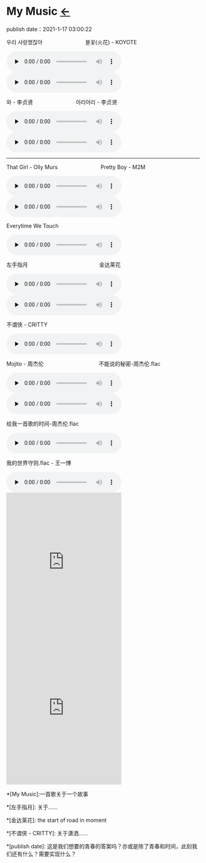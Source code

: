 # My Music  [←](../index.md)
publish date：2021-1-17 03:00:22

<div>
    
<p>우리 사랑했잖아&emsp;&emsp;&emsp;&emsp;&emsp;&emsp;&emsp;&emsp;불꽃(火花) - KOYOTE</p>

<audio id="audio" controls="" preload="none">    
    <source id="mp3" src="https://cdn.jsdelivr.net/gh/AmbroseRen/test@master/Art/Music/한국노래/우리 사랑했잖아.mp3">
</audio>

<audio id="audio" controls="" preload="none">    
    <source id="mp3" src="https://cdn.jsdelivr.net/gh/AmbroseRen/test@master/Art/Music/한국노래/불꽃(火花) - KOYOTE.mp3">
</audio>
    
<p>와 - 李贞贤&emsp;&emsp;&emsp;&emsp;&emsp;&emsp;&emsp;&emsp;아리아리 - 李贞贤</p>

<audio id="audio" controls="" preload="none">    
    <source id="mp3" src="https://cdn.jsdelivr.net/gh/AmbroseRen/test@master/Art/Music/%EC%99%80%20-%20%E6%9D%8E%E8%B4%9E%E8%B4%A4.mp3">
</audio>

<audio id="audio" controls="" preload="none">    
    <source id="mp3" src="https://cdn.jsdelivr.net/gh/AmbroseRen/test@master/Art/Music/한국노래/%EC%95%84%EB%A6%AC%EC%95%84%EB%A6%AC%20-%20%E6%9D%8E%E8%B4%9E%E8%B4%A4.mp3">
</audio>

<hr/>  

<p>That Girl - Olly Murs&emsp;&emsp;&emsp;&emsp;&emsp;&emsp;&emsp;&emsp;Pretty Boy - M2M</p>

<audio id="audio" controls="" preload="none">    
    <source id="mp3" src="https://cdn.jsdelivr.net/gh/AmbroseRen/test@master/Art/Music/N7aBQh8CGcuZQYax.mp3">
</audio>

<audio id="audio" controls="" preload="none">
    <source id="mp3" src="https://cdn.jsdelivr.net/gh/AmbroseRen/Picture@master/music/english/Pretty Boy - M2M.mp3">
</audio>

<p>Everytime We Touch&emsp;&emsp;&emsp;&emsp;&emsp;&emsp;&emsp;&emsp;</p>

<audio id="audio" controls="" preload="none">    
    <source id="mp3" src="https://files.catbox.moe/1htc9g.mp3">
</audio>

<p>左手指月&emsp;&emsp;&emsp;&emsp;&emsp;&emsp;&emsp;&emsp;&emsp;&emsp;&emsp;&emsp;&emsp;&nbsp;金达莱花</p>

<audio id="audio" controls="" preload="none">
    <source id="mp3" src="https://files.catbox.moe/lpntao.mp3">
</audio>

<audio id="audio" controls="" preload="none">
    <source id="mp3" src="https://files.catbox.moe/ocphxi.mp3">
</audio>

<p>不谓侠 - CRITTY&emsp;&emsp;&emsp;&emsp;&emsp;&emsp;&emsp;&emsp;&emsp;&emsp;&emsp;&emsp;&emsp;&nbsp;</p>

<audio id="audio" controls="" preload="none">
    <source id="mp3" src="https://files.catbox.moe/iysdj8.mp3">
</audio>

<p>Mojito - 周杰伦&emsp;&emsp;&emsp;&emsp;&emsp;&emsp;&emsp;&emsp;&emsp;&emsp;&nbsp;不能说的秘密-周杰伦.flac</p>

<audio id="audio" controls="" preload="none">
    <source id="mp3" src="https://files.catbox.moe/qyfdhs.flac">
</audio>

<audio id="audio" controls="" preload="none">
    <source id="mp3" src="https://files.catbox.moe/2um5se.flac">
</audio>

<p>给我一首歌的时间-周杰伦.flac&emsp;&emsp;&emsp;&emsp;&emsp;&emsp;&emsp;&emsp;</p>

<audio id="audio" controls="" preload="none">
    <source id="mp3" src="https://files.catbox.moe/dj5dsi.flac">
</audio>

<p>我的世界守则.flac - 王一博&emsp;&emsp;&emsp;&emsp;&emsp;&emsp;&emsp;&emsp;</p>

<audio id="audio" controls="" preload="none">
    <source id="mp3" src="https://files.catbox.moe/4hurqe.flac">
</audio>

</div>

<div>

<iframe src="https://open.spotify.com/embed/track/19M2ALVTYbfrrcQafDABbl" width="300" height="380" frameborder="0" allowtransparency="true" allow="encrypted-media"></iframe>

<iframe src="https://open.spotify.com/embed/track/4DvgCh2A4NDKRiaFdY1mLC" width="300" height="380" frameborder="0" allowtransparency="true" allow="encrypted-media"></iframe>

</div>

*[My Music]:一首歌关于一个故事

*[左手指月]: 关于……

*[金达莱花]: the start of road in moment

*[不谓侠 - CRITTY]: 关于潇洒……

*[publish date]: 这是我们想要的青春的答案吗？亦或是除了青春和时间，此刻我们还有什么？需要实现什么？
